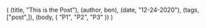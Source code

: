 (
    (title, "This is the Post"),
    (author, ben),
    (date, "12-24-2020"),
    (tags, ["post",]),
    (body, (
      "P1",
      "P2",
      "P3" 
    ))
)